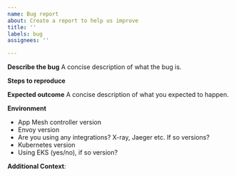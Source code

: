 ```yaml
---
name: Bug report
about: Create a report to help us improve
title: ''
labels: bug
assignees: ''

---
```


**Describe the bug**
A concise description of what the bug is.

**Steps to reproduce**

**Expected outcome**
A concise description of what you expected to happen.

**Environment**

* App Mesh controller version
* Envoy version
* Are you using any integrations? X-ray, Jaeger etc. If so versions?
* Kubernetes version
* Using EKS (yes/no), if so version?

**Additional Context**:
